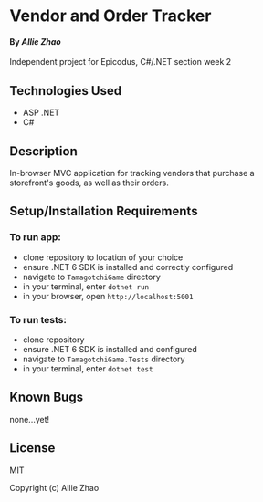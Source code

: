 # Vendor and Order Tracker

#### By _Allie Zhao_

Independent project for Epicodus, C#/.NET section week 2

## Technologies Used

- ASP .NET
- C#

## Description

In-browser MVC application for tracking vendors that purchase a storefront's 
goods, as well as their orders.

## Setup/Installation Requirements

### To run app:

- clone repository to location of your choice
- ensure .NET 6 SDK is installed and correctly configured
- navigate to `TamagotchiGame` directory
- in your terminal, enter `dotnet run`
- in your browser, open `http://localhost:5001`

### To run tests:

- clone repository
- ensure .NET 6 SDK is installed and configured
- navigate to `TamagotchiGame.Tests` directory
- in your terminal, enter `dotnet test`

## Known Bugs

none...yet!

## License

MIT

Copyright (c) Allie Zhao
